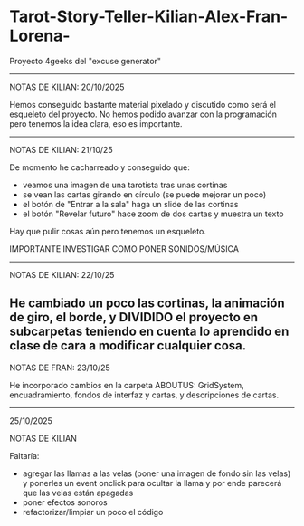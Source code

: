 # Tarot-Story-Teller-Kilian-Alex-Fran-Lorena-
Proyecto 4geeks del "excuse generator" 


----------------------------------------------------------------------------------------
NOTAS DE KILIAN:
20/10/2025

Hemos conseguido bastante material pixelado y discutido como será el esqueleto del proyecto.
No hemos podido avanzar con la programación pero tenemos la idea clara, eso es importante.


----------------------------------------------------------------------------------------
NOTAS DE KILIAN:
21/10/25

De momento he cacharreado y conseguido que:

- veamos una imagen de una tarotista tras unas cortinas
- se vean las cartas girando en círculo (se puede mejorar un poco)
- el botón de "Entrar a la sala" haga un slide de las cortinas
- el botón "Revelar futuro" hace zoom de dos cartas y muestra un texto


Hay que pulir cosas aún pero tenemos un esqueleto.


IMPORTANTE INVESTIGAR COMO PONER SONIDOS/MÚSICA

----------------------------------------------------------------------------------------
NOTAS DE KILIAN:
22/10/25

He cambiado un poco las cortinas, la animación de giro, el borde, y DIVIDIDO el proyecto en subcarpetas
teniendo en cuenta lo aprendido en clase de cara a modificar cualquier cosa.
------------------------------------------------------------------------------------------
NOTAS DE FRAN:
23/10/25

He incorporado cambios en la carpeta ABOUTUS: GridSystem, encuadramiento, fondos de interfaz y cartas, y descripciones de cartas.


---------------------------------------------------------------------------------------
25/10/2025

NOTAS DE KILIAN

Faltaría:
- agregar las llamas a las velas (poner una imagen de fondo sin las velas) y ponerles un event onclick para ocultar la llama y por ende parecerá que las velas están apagadas
- poner efectos sonoros
- refactorizar/limpiar un poco el código

